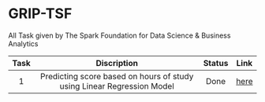 # GRIP-TSF
All Task given by The Spark Foundation for Data Science &amp; Business Analytics

|Task|Discription|Status|Link|
|:-----:|:----:|:---:|:---:|
|1|Predicting score based on hours of study using Linear Regression Model|Done|[here](https://twitter.com/Ashwin__Solanki)|
